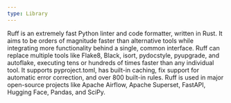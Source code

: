 ```yaml
---
type: Library
---
```


Ruff is an extremely fast Python linter and code formatter, written in Rust. It aims to be orders of magnitude faster than alternative tools while integrating more functionality behind a single, common interface. Ruff can replace multiple tools like Flake8, Black, isort, pydocstyle, pyupgrade, and autoflake, executing tens or hundreds of times faster than any individual tool. It supports pyproject.toml, has built-in caching, fix support for automatic error correction, and over 800 built-in rules. Ruff is used in major open-source projects like Apache Airflow, Apache Superset, FastAPI, Hugging Face, Pandas, and SciPy.
